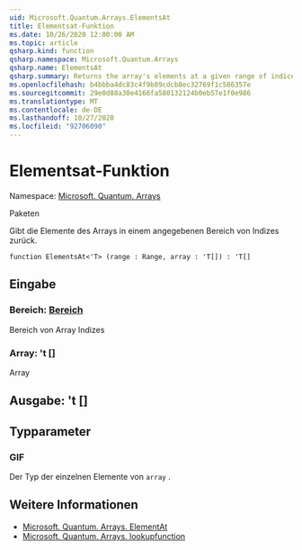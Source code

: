 ```yaml
---
uid: Microsoft.Quantum.Arrays.ElementsAt
title: Elementsat-Funktion
ms.date: 10/26/2020 12:00:00 AM
ms.topic: article
qsharp.kind: function
qsharp.namespace: Microsoft.Quantum.Arrays
qsharp.name: ElementsAt
qsharp.summary: Returns the array's elements at a given range of indices.
ms.openlocfilehash: b4bbba4dc83c4f9b89cdcb8ec32769f1c586357e
ms.sourcegitcommit: 29e0d88a30e4166fa580132124b0eb57e1f0e986
ms.translationtype: MT
ms.contentlocale: de-DE
ms.lasthandoff: 10/27/2020
ms.locfileid: "92706090"
---
```

# <a name="elementsat-function"></a>Elementsat-Funktion

Namespace: [Microsoft. Quantum. Arrays](xref:Microsoft.Quantum.Arrays)

Paketen [](https://nuget.org/packages/)


Gibt die Elemente des Arrays in einem angegebenen Bereich von Indizes zurück.

```qsharp
function ElementsAt<'T> (range : Range, array : 'T[]) : 'T[]
```


## <a name="input"></a>Eingabe

### <a name="range--range"></a>Bereich: [Bereich](xref:microsoft.quantum.lang-ref.range)

Bereich von Array Indizes


### <a name="array--t"></a>Array: 't []

Array



## <a name="output--t"></a>Ausgabe: 't []



## <a name="type-parameters"></a>Typparameter

### <a name="t"></a>GIF

Der Typ der einzelnen Elemente von `array` .

## <a name="see-also"></a>Weitere Informationen

- [Microsoft. Quantum. Arrays. ElementAt](xref:Microsoft.Quantum.Arrays.ElementAt)
- [Microsoft. Quantum. Arrays. lookupfunction](xref:Microsoft.Quantum.Arrays.LookupFunction)